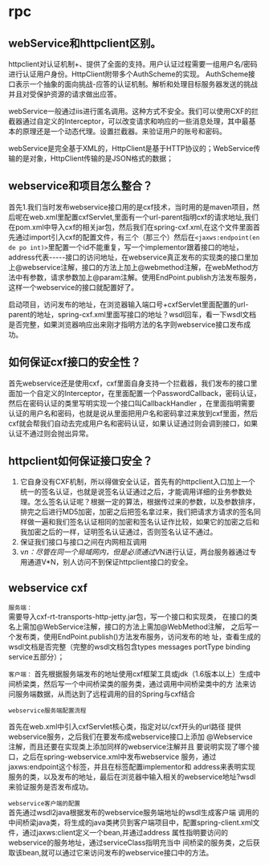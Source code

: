 # rpc

## webService和httpclient区别。
httpclient对认证机制+、提供了全面的支持。用户认证过程需要一组用户名/密码进行认证用户身份。HttpClient附带多个AuthScheme的实现。  AuthScheme接口表示一个抽象的面向挑战-应答的认证机制。解析和处理目标服务器发送的挑战并且对受保护资源的请求做出应答。        

webService一般通过iis进行匿名调用。这种方式不安全。我们可以使用CXF的拦截器通过自定义的Interceptor，可以改变请求和响应的一些消息处理，其中最基本的原理还是一个动态代理。设置拦截器。来验证用户的账号和密码。     

webService是完全基于XML的，HttpClient是基于HTTP协议的；WebService传输的是对象，HttpClient传输的是JSON格式的数据；

## webservice和项目怎么整合？
首先1.我们当时发布webservice接口用的是cxf技术，当时用的是maven项目，然后呢在web.xml里配置cxfServlet,里面有一个url-parent指明cxf的请求地址,我们在pom.xml中导入cxf的相关jar包，然后我们在spring-cxf.xml,在这个文件里面首先通过import引入cxf的配置文件，有三个（那三个）然后在`<jaxws:endpoint(en de po int)>`里配置一个id不能重复，写一个implementor跟着接口的地址，address代表-----接口的访问地址，在webservice真正发布的实现类的接口里加上@webservice注解，接口的方法上加上@webmethod注解，在webMethod方法中有参数，请求参数加上@param注解。使用EndPoint.publish方法发布服务，这样一个webservice的接口就配置好了。        

启动项目，访问发布的地址，在浏览器输入端口号+cxfServlet里面配置的url-parent的地址，spring-cxf.xml里面写接口的地址？wsdl回车，看一下wsdl文档是否完整，如果浏览器响应出来刚才指明方法的名字则webservice接口发布成功。

## 如何保证cxf接口的安全性？
首先webservice还是使用cxf，cxf里面自身支持一个拦截器，我们发布的接口里面加一个自定义的Interceptor，在里面配置一个PasswordCallback，密码认证，然后在密码认证的类里写明实现一个接口叫CallbackHandler ，在里面指明需要认证的用户名和密码，也就是说从里面把用户名和密码拿过来放到cxf里面，然后cxf就会帮我们自动去完成用户名和密码认证，如果认证通过则会调到接口，如果认证不通过则会抛出异常。


## httpclient如何保证接口安全？
1. 它自身没有CXF机制，所以得做安全认证，首先有的httpclient入口加上一个统一的签名认证，也就是说签名认证通过之后，才能调用详细的业务参数处理。怎么签名认证呢？根据一定的算法，根据传过来的参数，以及参数排序，排完之后进行MD5加密，加密之后把签名拿过来，我们把请求方请求的签名同样做一遍和我们签名认证相同的加密和签名认证作比较，如果它的加密之后和我加密之后的一样，证明签名认证通过，否则签名认证不通过。
2. 保证我们接口与接口之间在内网相互调用
3. v*n：尽管在同一个局域网内，但是必须通过V*N进行认证，两台服务器通过专用通道V*N，别人访问不到保证httpclient接口的安全。

## webservice cxf
`服务端：`      
需要导入cxf-rt-transports-http-jetty.jar包，写一个接口和实现类， 在接口的类名上需加@WebService注解，接口的方法上需加@WebMethod注解， 之后写一个发布类，使用EndPoint.publish()方法发布服务，访问发布的地 址，查看生成的wsdl文档是否完整（完整的wsdl文档包含types  messages portType  binding service五部分）；

`客户端：`
首先根据服务端发布的地址使用cxf框架工具或jdk（1.6版本以上）生成中间桥梁类，然后写一个中间桥梁类的服务类，通过调用中间桥梁类中的方 法来访问服务端数据，从而达到了远程调用的目的Spring与cxf结合   

`webservice服务端配置流程`     

首先在web.xml中引入cxfServlet核心类，指定对以/cxf开头的url路径 提供webservice服务，之后我们在要发布成webservice接口上添加 @Webservice 注解，而且还要在实现类上添加同样的webservice注解并且 要说明实现了哪个接口，之后在spring-webservice.xml中发布webservice 服务，通过jaxws:endpoint这个标签，并且在标签配置implementor和 address来表明实现服务的类，以及发布的地址，最后在浏览器中输入相关的webservice地址?wsdl来验证服务是否发布成功。        
    
`webservice客户端的配置`      
首先通过wsdl2java根据发布的webservice服务端地址的wsdl生成客户端 调用的中间桥梁java类，将生成的java类拷贝到客户端项目中，配置spring-client.xml文件，通过jaxws:client定义一个bean,并通过address 属性指明要访问的webservice的服务地址，通过serviceClass指明充当中 间桥梁的服务类，之后获取该bean,就可以通过它来访问发布的webservice接口中的方法。
